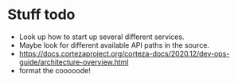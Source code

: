 # Stuff todo
- Look up how to start up several different services.
- Maybe look for different available API paths in the source.
- https://docs.cortezaproject.org/corteza-docs/2020.12/dev-ops-guide/architecture-overview.html
- format the cooooode!
